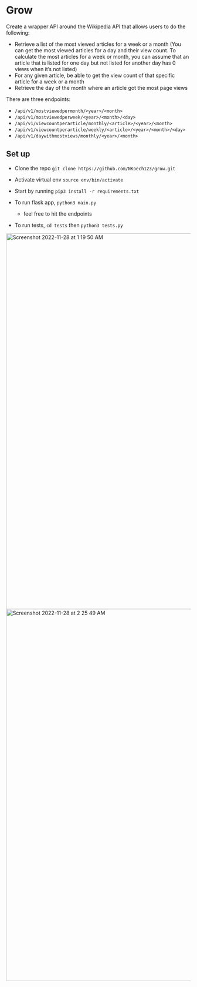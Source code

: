 # Grow
Create a wrapper API around the Wikipedia API that allows users to do the
following:
- Retrieve a list of the most viewed articles for a week or a month (You can get the
most viewed articles for a day and their view count. To calculate the most articles
for a week or month, you can assume that an article that is listed for one day but
not listed for another day has 0 views when it’s not listed)
- For any given article, be able to get the view count of that specific article for a
week or a month
- Retrieve the day of the month where an article got the most page views

There are three endpoints:

* `/api/v1/mostviewedpermonth/<year>/<month>` 
* `/api/v1/mostviewedperweek/<year>/<month>/<day>` 
* `/api/v1/viewcountperarticle/monthly/<article>/<year>/<month>`
* `/api/v1/viewcountperarticle/weekly/<article>/<year>/<month>/<day>`
* `/api/v1/daywithmostviews/monthly/<year>/<month>` 


## Set up
* Clone the repo `git clone https://github.com/NKoech123/grow.git`
* Activate virtual env `source env/bin/activate`
* Start by running `pip3 install -r requirements.txt`
* To run flask app, `python3 main.py`
	* feel free to hit the endpoints
	
	
* To run tests, `cd tests` then `python3 tests.py`

<img width="1023" alt="Screenshot 2022-11-28 at 1 19 50 AM" src="https://user-images.githubusercontent.com/84946242/204240203-25855187-d7ec-493a-930e-5372b7fbacc6.png">

<img width="1013" alt="Screenshot 2022-11-28 at 2 25 49 AM" src="https://user-images.githubusercontent.com/84946242/204254726-87282728-76b1-444e-9bb5-a6b27222804e.png">

